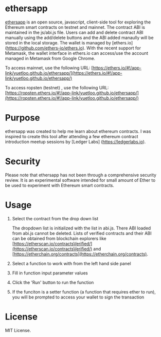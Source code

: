 # ethersapp 
[ethersapp](https://yuetloo.github.io/ethersapp/) is an open source, javascript, client-side tool for exploring the Ethereum smart contracts on testnet and mainnet.  The contract ABI is maintained in the js/abi.js file. Users can add and delete contract ABI manually using the add/delete buttons and the ABI added manaully will be stored in the local storage. The wallet is managed by [ethers.io] (https://github.com/ethers-io/ethers.io).  With the recent support for Metamask, the wallet interface in ethers.io can access/use the account managed in Metamask from Google Chrome.

To access mainnet, use the following URL: 
[https://ethers.io/#!/app-link/yuetloo.github.io/ethersapp/](https://ethers.io/#!/app-link/yuetloo.github.io/ethersapp/)

To access ropsten (testnet) , use the following URL: 
[https://ropsten.ethers.io/#!/app-link/yuetloo.github.io/ethersapp/](https://ropsten.ethers.io/#!/app-link/yuetloo.github.io/ethersapp/)

# Purpose
ethersapp was created to help me learn about ethereum contracts.  I was inspired to create this tool after attending a few ethereum contract introduction meetup sessions by [Ledger Labs] (https://ledgerlabs.io).

# Security
Please note that ethersapp has not been through a comprehensive security review. It is an experimental software intended for small amount of Ether to be used to experiment with Ethereum smart contracts. 

# Usage
1. Select the contract from the drop down list

   The dropdown list is initialized with the list in abi.js. There ABI loaded from abi.js cannot be deleted. Lists of verified contracts and their ABI can be obtained from blockchain explorers like [https://etherscan.io/contractsVerified/](https://etherscan.io/contractsVerified/) and [https://etherchain.org/contracts](https://etherchain.org/contracts).

2. Select a function to work with from the left hand side panel 

3. Fill in function input parameter values

4. Click the 'Run' button to run the function

5. If the funciton is a setter function (a function that requires ether to run), you will be prompted to access your wallet to sign the transaction


# License
MIT License.

